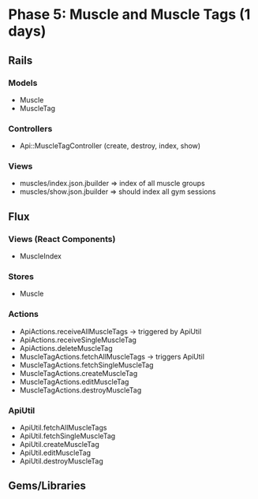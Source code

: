 # Phase 5: Muscle and Muscle Tags (1 days)

## Rails
### Models
* Muscle
* MuscleTag

### Controllers
* Api::MuscleTagController (create, destroy, index, show)

### Views
* muscles/index.json.jbuilder => index of all muscle groups
* muscles/show.json.jbuilder => should index all gym sessions

## Flux
### Views (React Components)
* MuscleIndex

### Stores
* Muscle

### Actions
* ApiActions.receiveAllMuscleTags -> triggered by ApiUtil
* ApiActions.receiveSingleMuscleTag
* ApiActions.deleteMuscleTag
* MuscleTagActions.fetchAllMuscleTags -> triggers ApiUtil
* MuscleTagActions.fetchSingleMuscleTag
* MuscleTagActions.createMuscleTag
* MuscleTagActions.editMuscleTag
* MuscleTagActions.destroyMuscleTag

### ApiUtil
* ApiUtil.fetchAllMuscleTags
* ApiUtil.fetchSingleMuscleTag
* ApiUtil.createMuscleTag
* ApiUtil.editMuscleTag
* ApiUtil.destroyMuscleTag

## Gems/Libraries
